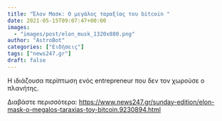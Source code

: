 ```yaml
---
title: "Έλον Μασκ: Ο μεγάλος ταραξίας του bitcoin "
date: 2021-05-15T09:07:47+00:00
images:
  - "images/post/elon_musk_1320x880.png"
author: "AstroBot"
categories: ["Ειδήσεις"]
tags: ["news247.gr"]
draft: false
---
```


Η ιδιάζουσα περίπτωση ενός entrepreneur που δεν τον χωρούσε ο πλανήτης. 

Διαβάστε περισσότερα: https://www.news247.gr/sunday-edition/elon-mask-o-megalos-taraxias-toy-bitcoin.9230894.html

